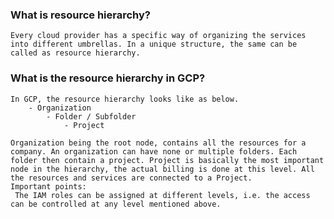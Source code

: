 ### What is resource hierarchy?
    Every cloud provider has a specific way of organizing the services into different umbrellas. In a unique structure, the same can be called as resource hierarchy.

### What is the resource hierarchy in GCP?
    In GCP, the resource hierarchy looks like as below.     
        - Organization
            - Folder / Subfolder
                - Project

    Organization being the root node, contains all the resources for a company. An organization can have none or multiple folders. Each folder then contain a project. Project is basically the most important node in the hierarchy, the actual billing is done at this level. All the resources and services are connected to a Project.
    Important points:
     The IAM roles can be assigned at different levels, i.e. the access can be controlled at any level mentioned above.

